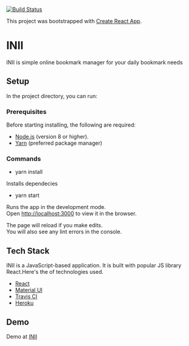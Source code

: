 [![Build Status](https://travis-ci.org/FunbiOyede/inii.svg?branch=master)](https://travis-ci.org/FunbiOyede/inii)

This project was bootstrapped with [Create React App](https://github.com/facebook/create-react-app).

# INII

INII is simple online bookmark manager for your daily bookmark needs

## Setup

In the project directory, you can run:

### Prerequisites

Before starting installing, the following are required:

- [Node.js](https://nodejs.org) (version 8 or higher).
- [Yarn](https://yarnpkg.com) (preferred package manager)

### Commands

- yarn install

Installs dependecies

- yarn start

Runs the app in the development mode.<br>
Open [http://localhost:3000](http://localhost:3000) to view it in the browser.

The page will reload if you make edits.<br>
You will also see any lint errors in the console.

## Tech Stack

INII is a JavaScript-based application. It is built with popular JS library React.Here's the of technologies used.

- [React](https://reactjs.org/)
- [Material UI](https://material-ui.com/)
- [Travis CI](https://travis-ci.org/)
- [Heroku](https://www.heroku.com/)

## Demo

Demo at [INII](http://inii.herokuapp.com/)
